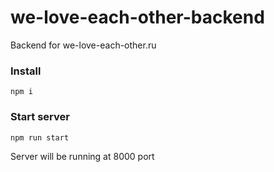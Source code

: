 # we-love-each-other-backend
Backend for we-love-each-other.ru

### Install
```npm i```

### Start server
```npm run start```

Server will be running at 8000 port
